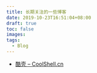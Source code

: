 ```yaml
---
title: 长期关注的一些博客
date: 2019-10-23T16:51:04+08:00
draft: true
toc: false
images:
tags:
  - Blog
---
```


- [酷壳 – CoolShell.cn](https://coolshell.cn/)